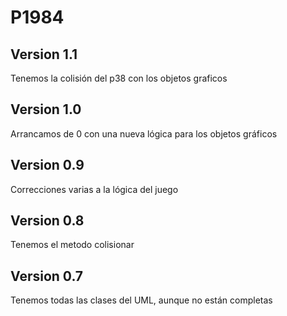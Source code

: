 # P1984

## Version 1.1

Tenemos la colisión del p38 con los objetos graficos

## Version 1.0

Arrancamos de 0 con una nueva lógica para los objetos gráficos

## Version 0.9

Correcciones varias a la lógica del juego

## Version 0.8

Tenemos el metodo colisionar

## Version 0.7

Tenemos todas las clases del UML, aunque no están completas
